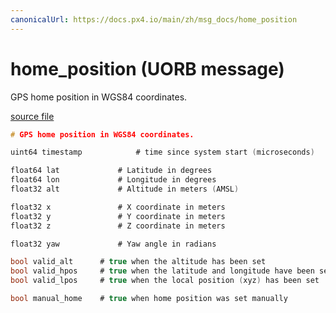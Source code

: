 ```yaml
---
canonicalUrl: https://docs.px4.io/main/zh/msg_docs/home_position
---
```


# home_position (UORB message)

GPS home position in WGS84 coordinates.

[source file](https://github.com/PX4/PX4-Autopilot/blob/release/1.13/msg/home_position.msg)

```c
# GPS home position in WGS84 coordinates.

uint64 timestamp            # time since system start (microseconds)

float64 lat             # Latitude in degrees
float64 lon             # Longitude in degrees
float32 alt             # Altitude in meters (AMSL)

float32 x               # X coordinate in meters
float32 y               # Y coordinate in meters
float32 z               # Z coordinate in meters

float32 yaw             # Yaw angle in radians

bool valid_alt      # true when the altitude has been set
bool valid_hpos     # true when the latitude and longitude have been set
bool valid_lpos     # true when the local position (xyz) has been set

bool manual_home    # true when home position was set manually

```
